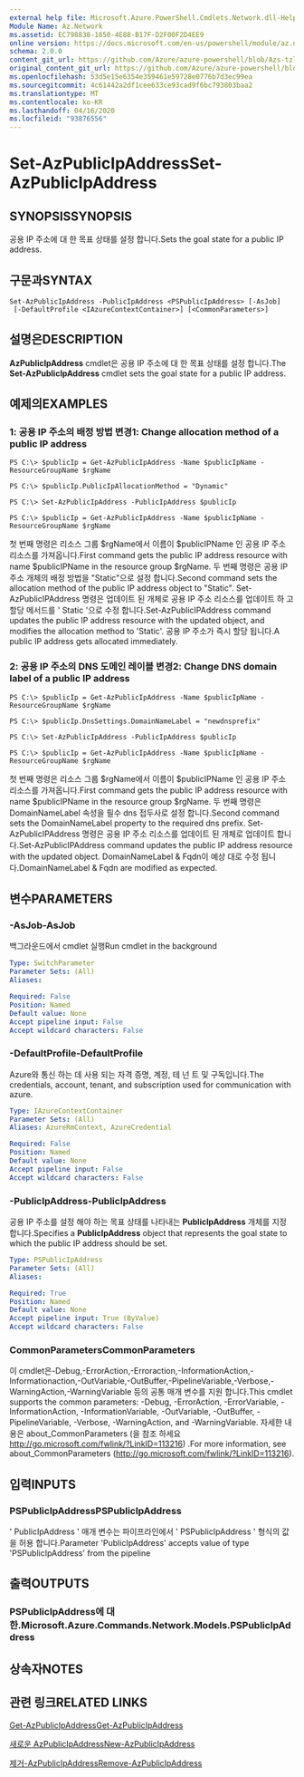 ```yaml
---
external help file: Microsoft.Azure.PowerShell.Cmdlets.Network.dll-Help.xml
Module Name: Az.Network
ms.assetid: EC798838-1850-4E88-B17F-D2F00F2D4EE9
online version: https://docs.microsoft.com/en-us/powershell/module/az.network/set-azpublicipaddress
schema: 2.0.0
content_git_url: https://github.com/Azure/azure-powershell/blob/Azs-tzl/src/Network/Network/help/Set-AzPublicIpAddress.md
original_content_git_url: https://github.com/Azure/azure-powershell/blob/Azs-tzl/src/Network/Network/help/Set-AzPublicIpAddress.md
ms.openlocfilehash: 53d5e15e6354e359461e59728e0776b7d3ec99ea
ms.sourcegitcommit: 4c61442a2df1cee633ce93cad9f6bc793803baa2
ms.translationtype: MT
ms.contentlocale: ko-KR
ms.lasthandoff: 04/16/2020
ms.locfileid: "93876556"
---
```

# <span data-ttu-id="b29fa-101">Set-AzPublicIpAddress</span><span class="sxs-lookup"><span data-stu-id="b29fa-101">Set-AzPublicIpAddress</span></span>

## <span data-ttu-id="b29fa-102">SYNOPSIS</span><span class="sxs-lookup"><span data-stu-id="b29fa-102">SYNOPSIS</span></span>
<span data-ttu-id="b29fa-103">공용 IP 주소에 대 한 목표 상태를 설정 합니다.</span><span class="sxs-lookup"><span data-stu-id="b29fa-103">Sets the goal state for a public IP address.</span></span>

## <span data-ttu-id="b29fa-104">구문과</span><span class="sxs-lookup"><span data-stu-id="b29fa-104">SYNTAX</span></span>

```
Set-AzPublicIpAddress -PublicIpAddress <PSPublicIpAddress> [-AsJob]
 [-DefaultProfile <IAzureContextContainer>] [<CommonParameters>]
```

## <span data-ttu-id="b29fa-105">설명은</span><span class="sxs-lookup"><span data-stu-id="b29fa-105">DESCRIPTION</span></span>
<span data-ttu-id="b29fa-106">**AzPublicIpAddress** cmdlet은 공용 IP 주소에 대 한 목표 상태를 설정 합니다.</span><span class="sxs-lookup"><span data-stu-id="b29fa-106">The **Set-AzPublicIpAddress** cmdlet sets the goal state for a public IP address.</span></span>

## <span data-ttu-id="b29fa-107">예제의</span><span class="sxs-lookup"><span data-stu-id="b29fa-107">EXAMPLES</span></span>

### <span data-ttu-id="b29fa-108">1: 공용 IP 주소의 배정 방법 변경</span><span class="sxs-lookup"><span data-stu-id="b29fa-108">1: Change allocation method of a public IP address</span></span>
```
PS C:\> $publicIp = Get-AzPublicIpAddress -Name $publicIpName -ResourceGroupName $rgName

PS C:\> $publicIp.PublicIpAllocationMethod = "Dynamic"
    
PS C:\> Set-AzPublicIpAddress -PublicIpAddress $publicIp

PS C:\> $publicIp = Get-AzPublicIpAddress -Name $publicIpName -ResourceGroupName $rgName
```

 <span data-ttu-id="b29fa-109">첫 번째 명령은 리소스 그룹 $rgName에서 이름이 $publicIPName 인 공용 IP 주소 리소스를 가져옵니다.</span><span class="sxs-lookup"><span data-stu-id="b29fa-109">First command gets the public IP address resource with name $publicIPName in the resource group $rgName.</span></span>
<span data-ttu-id="b29fa-110">두 번째 명령은 공용 IP 주소 개체의 배정 방법을 "Static"으로 설정 합니다.</span><span class="sxs-lookup"><span data-stu-id="b29fa-110">Second command sets the allocation method of the public IP address object to "Static".</span></span>
<span data-ttu-id="b29fa-111">Set-AzPublicIPAddress 명령은 업데이트 된 개체로 공용 IP 주소 리소스를 업데이트 하 고 할당 메서드를 ' Static '으로 수정 합니다.</span><span class="sxs-lookup"><span data-stu-id="b29fa-111">Set-AzPublicIPAddress command updates the public IP address resource with the updated object, and modifies the allocation method to 'Static'.</span></span> <span data-ttu-id="b29fa-112">공용 IP 주소가 즉시 할당 됩니다.</span><span class="sxs-lookup"><span data-stu-id="b29fa-112">A public IP address gets allocated immediately.</span></span>

### <span data-ttu-id="b29fa-113">2: 공용 IP 주소의 DNS 도메인 레이블 변경</span><span class="sxs-lookup"><span data-stu-id="b29fa-113">2: Change DNS domain label of a public IP address</span></span>
```
PS C:\> $publicIp = Get-AzPublicIpAddress -Name $publicIpName -ResourceGroupName $rgName

PS C:\> $publicIp.DnsSettings.DomainNameLabel = "newdnsprefix"
    
PS C:\> Set-AzPublicIpAddress -PublicIpAddress $publicIp

PS C:\> $publicIp = Get-AzPublicIpAddress -Name $publicIpName -ResourceGroupName $rgName
```

<span data-ttu-id="b29fa-114">첫 번째 명령은 리소스 그룹 $rgName에서 이름이 $publicIPName 인 공용 IP 주소 리소스를 가져옵니다.</span><span class="sxs-lookup"><span data-stu-id="b29fa-114">First command gets the public IP address resource with name $publicIPName in the resource group $rgName.</span></span>
<span data-ttu-id="b29fa-115">두 번째 명령은 DomainNameLabel 속성을 필수 dns 접두사로 설정 합니다.</span><span class="sxs-lookup"><span data-stu-id="b29fa-115">Second command sets the DomainNameLabel property to the required dns prefix.</span></span>
<span data-ttu-id="b29fa-116">Set-AzPublicIPAddress 명령은 공용 IP 주소 리소스를 업데이트 된 개체로 업데이트 합니다.</span><span class="sxs-lookup"><span data-stu-id="b29fa-116">Set-AzPublicIPAddress command updates the public IP address resource with the updated object.</span></span> <span data-ttu-id="b29fa-117">DomainNameLabel & Fqdn이 예상 대로 수정 됩니다.</span><span class="sxs-lookup"><span data-stu-id="b29fa-117">DomainNameLabel & Fqdn are modified as expected.</span></span>

## <span data-ttu-id="b29fa-118">변수</span><span class="sxs-lookup"><span data-stu-id="b29fa-118">PARAMETERS</span></span>

### <span data-ttu-id="b29fa-119">-AsJob</span><span class="sxs-lookup"><span data-stu-id="b29fa-119">-AsJob</span></span>
<span data-ttu-id="b29fa-120">백그라운드에서 cmdlet 실행</span><span class="sxs-lookup"><span data-stu-id="b29fa-120">Run cmdlet in the background</span></span>

```yaml
Type: SwitchParameter
Parameter Sets: (All)
Aliases: 

Required: False
Position: Named
Default value: None
Accept pipeline input: False
Accept wildcard characters: False
```

### <span data-ttu-id="b29fa-121">-DefaultProfile</span><span class="sxs-lookup"><span data-stu-id="b29fa-121">-DefaultProfile</span></span>
<span data-ttu-id="b29fa-122">Azure와 통신 하는 데 사용 되는 자격 증명, 계정, 테 넌 트 및 구독입니다.</span><span class="sxs-lookup"><span data-stu-id="b29fa-122">The credentials, account, tenant, and subscription used for communication with azure.</span></span>

```yaml
Type: IAzureContextContainer
Parameter Sets: (All)
Aliases: AzureRmContext, AzureCredential

Required: False
Position: Named
Default value: None
Accept pipeline input: False
Accept wildcard characters: False
```

### <span data-ttu-id="b29fa-123">-PublicIpAddress</span><span class="sxs-lookup"><span data-stu-id="b29fa-123">-PublicIpAddress</span></span>
<span data-ttu-id="b29fa-124">공용 IP 주소를 설정 해야 하는 목표 상태를 나타내는 **PublicIpAddress** 개체를 지정 합니다.</span><span class="sxs-lookup"><span data-stu-id="b29fa-124">Specifies a **PublicIpAddress** object that represents the goal state to which the public IP address should be set.</span></span>

```yaml
Type: PSPublicIpAddress
Parameter Sets: (All)
Aliases: 

Required: True
Position: Named
Default value: None
Accept pipeline input: True (ByValue)
Accept wildcard characters: False
```

### <span data-ttu-id="b29fa-125">CommonParameters</span><span class="sxs-lookup"><span data-stu-id="b29fa-125">CommonParameters</span></span>
<span data-ttu-id="b29fa-126">이 cmdlet은-Debug,-ErrorAction,-Erroraction,-InformationAction,-Informationaction,-OutVariable,-OutBuffer,-PipelineVariable,-Verbose,-WarningAction,-WarningVariable 등의 공통 매개 변수를 지원 합니다.</span><span class="sxs-lookup"><span data-stu-id="b29fa-126">This cmdlet supports the common parameters: -Debug, -ErrorAction, -ErrorVariable, -InformationAction, -InformationVariable, -OutVariable, -OutBuffer, -PipelineVariable, -Verbose, -WarningAction, and -WarningVariable.</span></span> <span data-ttu-id="b29fa-127">자세한 내용은 about_CommonParameters (을 참조 하세요 http://go.microsoft.com/fwlink/?LinkID=113216) .</span><span class="sxs-lookup"><span data-stu-id="b29fa-127">For more information, see about_CommonParameters (http://go.microsoft.com/fwlink/?LinkID=113216).</span></span>

## <span data-ttu-id="b29fa-128">입력</span><span class="sxs-lookup"><span data-stu-id="b29fa-128">INPUTS</span></span>

### <span data-ttu-id="b29fa-129">PSPublicIpAddress</span><span class="sxs-lookup"><span data-stu-id="b29fa-129">PSPublicIpAddress</span></span>
<span data-ttu-id="b29fa-130">' PublicIpAddress ' 매개 변수는 파이프라인에서 ' PSPublicIpAddress ' 형식의 값을 허용 합니다.</span><span class="sxs-lookup"><span data-stu-id="b29fa-130">Parameter 'PublicIpAddress' accepts value of type 'PSPublicIpAddress' from the pipeline</span></span>

## <span data-ttu-id="b29fa-131">출력</span><span class="sxs-lookup"><span data-stu-id="b29fa-131">OUTPUTS</span></span>

### <span data-ttu-id="b29fa-132">PSPublicIpAddress에 대 한.</span><span class="sxs-lookup"><span data-stu-id="b29fa-132">Microsoft.Azure.Commands.Network.Models.PSPublicIpAddress</span></span>

## <span data-ttu-id="b29fa-133">상속자</span><span class="sxs-lookup"><span data-stu-id="b29fa-133">NOTES</span></span>

## <span data-ttu-id="b29fa-134">관련 링크</span><span class="sxs-lookup"><span data-stu-id="b29fa-134">RELATED LINKS</span></span>

[<span data-ttu-id="b29fa-135">Get-AzPublicIpAddress</span><span class="sxs-lookup"><span data-stu-id="b29fa-135">Get-AzPublicIpAddress</span></span>](./Get-AzPublicIpAddress.md)

[<span data-ttu-id="b29fa-136">새로운 AzPublicIpAddress</span><span class="sxs-lookup"><span data-stu-id="b29fa-136">New-AzPublicIpAddress</span></span>](./New-AzPublicIpAddress.md)

[<span data-ttu-id="b29fa-137">제거-AzPublicIpAddress</span><span class="sxs-lookup"><span data-stu-id="b29fa-137">Remove-AzPublicIpAddress</span></span>](./Remove-AzPublicIpAddress.md)


